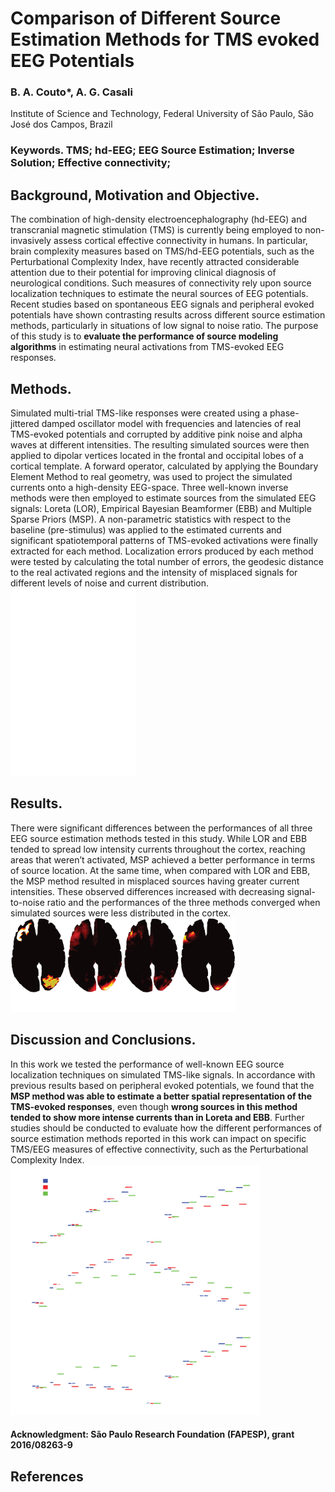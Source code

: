 # Comparison of Different Source Estimation Methods for TMS evoked EEG Potentials
### B. A. Couto*, A. G. Casali
Institute of Science and Technology, Federal University of São Paulo, São José dos Campos, Brazil
### Keywords. TMS; hd-EEG; EEG Source Estimation; Inverse Solution; Effective connectivity;

## Background, Motivation and Objective.

The combination of high-density electroencephalography (hd-EEG) and transcranial magnetic stimulation (TMS) is currently being employed to non-invasively assess cortical effective connectivity in humans. In particular, brain complexity measures based on TMS/hd-EEG potentials, such as the Perturbational Complexity Index, have recently attracted considerable attention due to their potential for improving clinical diagnosis of neurological conditions. Such measures of connectivity rely upon source localization techniques to estimate the neural sources of EEG potentials. Recent studies based on spontaneous EEG signals and peripheral evoked potentials have shown contrasting results across different source estimation methods, particularly in situations of low signal to noise ratio. The purpose of this study is to **evaluate the performance of source modeling algorithms** in estimating neural activations from TMS-evoked EEG responses.

## Methods.

Simulated multi-trial TMS-like responses were created using a phase-jittered damped oscillator model with frequencies and latencies of real TMS-evoked potentials and corrupted by additive pink noise and alpha waves at different intensities. The resulting simulated sources were then applied to dipolar vertices located in the frontal and occipital lobes of a cortical template. A forward operator, calculated by applying the Boundary Element Method to real geometry, was used to project the simulated currents onto a high-density EEG-space. Three well-known inverse methods were then employed to estimate sources from the simulated EEG signals: Loreta (LOR), Empirical Bayesian Beamformer (EBB) and Multiple Sparse Priors (MSP). A non-parametric statistics with respect to the baseline (pre-stimulus) was applied to the estimated currents and significant spatiotemporal patterns of TMS-evoked activations were finally extracted for each method. Localization errors produced by each method were tested by calculating the total number of errors, the geodesic distance to the real activated regions and the intensity of misplaced signals for different levels of noise and current distribution.
<img src="Figures/Fig1.png" height="300">


## Results.

There were significant differences between the performances of all three EEG source estimation methods tested in this study. While LOR and EBB tended to spread low intensity currents throughout the cortex, reaching areas that weren’t activated, MSP achieved a better performance in terms of source location. At the same time, when compared with LOR and EBB, the MSP method resulted in misplaced sources having greater current intensities. These observed differences increased with decreasing signal-to-noise ratio and the performances of the three methods converged when simulated sources were less distributed in the cortex.
<img src="Figures/Fig2.png" height="150">

## Discussion and Conclusions.

In this work we tested the performance of well-known EEG source localization techniques on simulated TMS-like signals. In accordance with previous results based on peripheral evoked potentials, we found that the **MSP method was able to estimate a better spatial representation of the TMS-evoked responses**, even though **wrong sources in this method tended to show more intense currents than in Loreta and EBB**. Further studies should be conducted to evaluate how the different performances of source estimation methods reported in this work can impact on specific TMS/EEG measures of effective connectivity, such as the Perturbational Complexity Index.
<img src="Figures/Fig3.png" height="400">



#### **Acknowledgment: São Paulo Research Foundation (FAPESP), grant 2016/08263-9**

## References
